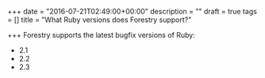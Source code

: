 +++
date = "2016-07-21T02:49:00+00:00"
description = ""
draft = true
tags = []
title = "What Ruby versions does Forestry support?"

+++
Forestry supports the latest bugfix versions of Ruby:

* 2.1
* 2.2
* 2.3